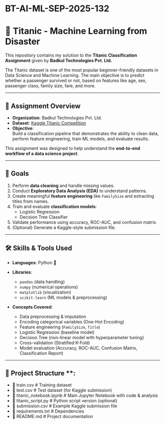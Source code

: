 # BT-AI-ML-SEP-2025-132

# 🚢 Titanic - Machine Learning from Disaster  

This repository contains my solution to the **Titanic Classification Assignment** given by **Badkul Technologies Pvt. Ltd.**  

The Titanic dataset is one of the most popular beginner-friendly datasets in Data Science and Machine Learning. The main objective is to predict whether a passenger survived or not, based on features like age, sex, passenger class, family size, fare, and more.  

---

## 📌 Assignment Overview  

- **Organization**: Badkul Technologies Pvt. Ltd.  
- **Dataset**: [Kaggle Titanic Competition](https://www.kaggle.com/competitions/titanic)  
- **Objective**:  
  Build a classification pipeline that demonstrates the ability to clean data, perform feature engineering, train ML models, and evaluate results.  

This assignment was designed to help understand the **end-to-end workflow of a data science project**.  

---

## 🎯 Goals  

1. Perform **data cleaning** and handle missing values.  
2. Conduct **Exploratory Data Analysis (EDA)** to understand patterns.  
3. Create meaningful **feature engineering** like `FamilySize` and extracting titles from names.  
4. Train and evaluate **classification models**:  
   - Logistic Regression  
   - Decision Tree Classifier  
5. Validate performance using accuracy, ROC-AUC, and confusion matrix.  
6. (Optional) Generate a Kaggle-style submission file.  

---

## 🛠️ Skills & Tools Used  

- **Languages**: Python 🐍  
- **Libraries**:  
  - `pandas` (data handling)  
  - `numpy` (numerical operations)  
  - `matplotlib` (visualization)  
  - `scikit-learn` (ML models & preprocessing)  

- **Concepts Covered**:  
  - Data preprocessing & imputation  
  - Encoding categorical variables (One-Hot Encoding)  
  - Feature engineering (`FamilySize`, `Title`)  
  - Logistic Regression (baseline model)  
  - Decision Tree (non-linear model with hyperparameter tuning)  
  - Cross-validation (Stratified K-Fold)  
  - Model evaluation (Accuracy, ROC-AUC, Confusion Matrix, Classification Report)  

---

## 📂 Project Structure **:
- 📄 train.csv # Training dataset
- 📄 test.csv # Test dataset (for Kaggle submission)
- 📄 titanic_notebook.ipynb # Main Jupyter Notebook with code & analysis
- 📄 titanic_script.py # Python script version (optional)
- 📄 submission.csv # Example Kaggle submission file
- 📄 requirements.txt # Dependencies
- 📄 README.md # Project documentation

